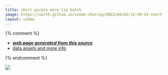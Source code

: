 ```yaml
---
title: short purple more tip batch
image: https://vorth.github.io/vzome-sharing/2022/04/02/12-50-24-short-purple-more-tip-batch/short-purple-more-tip-batch.png
layout: vzome
---
```


{% comment %}
 - [***web page generated from this source***][post]
 - [data assets and more info][github]

[post]: <https://vorth.github.io/vzome-sharing/2022/04/02/short-purple-more-tip-batch-12-50-24.html>
[github]: <https://github.com/vorth/vzome-sharing/tree/main/2022/04/02/12-50-24-short-purple-more-tip-batch/>
{% endcomment %}

<vzome-viewer style="width: 100%; height: 65vh;"
       src="https://vorth.github.io/vzome-sharing/2022/04/02/12-50-24-short-purple-more-tip-batch/short-purple-more-tip-batch.vZome" >
  <img src="https://vorth.github.io/vzome-sharing/2022/04/02/12-50-24-short-purple-more-tip-batch/short-purple-more-tip-batch.png" />
</vzome-viewer>